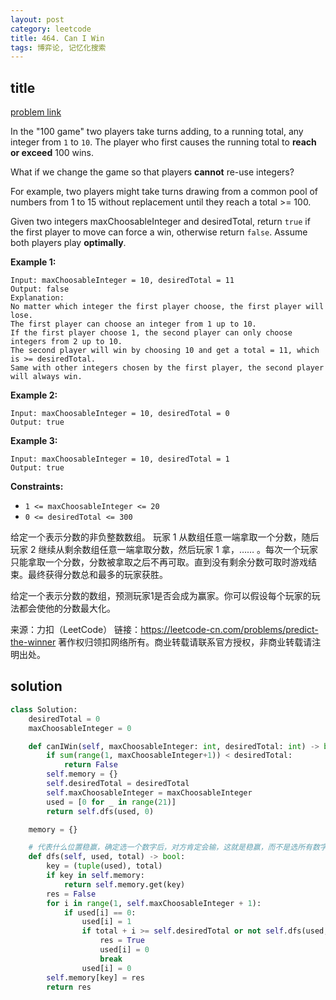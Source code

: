 ```yaml
---
layout: post
category: leetcode
title: 464. Can I Win
tags: 博弈论, 记忆化搜索
---
```


## title
[problem link](https://leetcode.com/problems/can-i-win/)

In the "100 game" two players take turns adding, to a running total, any integer from `1` to `10`. The player who first causes the running total to **reach or exceed** 100 wins.

What if we change the game so that players **cannot** re-use integers?

For example, two players might take turns drawing from a common pool of numbers from 1 to 15 without replacement until they reach a total >= 100.

Given two integers maxChoosableInteger and desiredTotal, return `true` if the first player to move can force a win, otherwise return `false`. Assume both players play **optimally**.

 

**Example 1:**

```
Input: maxChoosableInteger = 10, desiredTotal = 11
Output: false
Explanation:
No matter which integer the first player choose, the first player will lose.
The first player can choose an integer from 1 up to 10.
If the first player choose 1, the second player can only choose integers from 2 up to 10.
The second player will win by choosing 10 and get a total = 11, which is >= desiredTotal.
Same with other integers chosen by the first player, the second player will always win.
```

**Example 2:**

```
Input: maxChoosableInteger = 10, desiredTotal = 0
Output: true
```

**Example 3:**

```
Input: maxChoosableInteger = 10, desiredTotal = 1
Output: true
```

 

**Constraints:**

- `1 <= maxChoosableInteger <= 20`
- `0 <= desiredTotal <= 300`



给定一个表示分数的非负整数数组。 玩家 1 从数组任意一端拿取一个分数，随后玩家 2 继续从剩余数组任意一端拿取分数，然后玩家 1 拿，…… 。每次一个玩家只能拿取一个分数，分数被拿取之后不再可取。直到没有剩余分数可取时游戏结束。最终获得分数总和最多的玩家获胜。

给定一个表示分数的数组，预测玩家1是否会成为赢家。你可以假设每个玩家的玩法都会使他的分数最大化。

来源：力扣（LeetCode）
链接：https://leetcode-cn.com/problems/predict-the-winner
著作权归领扣网络所有。商业转载请联系官方授权，非商业转载请注明出处。


## solution

```python
class Solution:
    desiredTotal = 0
    maxChoosableInteger = 0

    def canIWin(self, maxChoosableInteger: int, desiredTotal: int) -> bool:
        if sum(range(1, maxChoosableInteger+1)) < desiredTotal:
            return False
        self.memory = {}
        self.desiredTotal = desiredTotal
        self.maxChoosableInteger = maxChoosableInteger
        used = [0 for _ in range(21)]
        return self.dfs(used, 0)

    memory = {}

    # 代表什么位置稳赢，确定选一个数字后，对方肯定会输，这就是稳赢，而不是选所有数字对方都会输。
    def dfs(self, used, total) -> bool:
        key = (tuple(used), total)
        if key in self.memory:
            return self.memory.get(key)
        res = False
        for i in range(1, self.maxChoosableInteger + 1):
            if used[i] == 0:
                used[i] = 1
                if total + i >= self.desiredTotal or not self.dfs(used, total + i):
                    res = True
                    used[i] = 0
                    break
                used[i] = 0
        self.memory[key] = res
        return res
```

